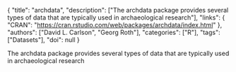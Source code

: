 {
  "title": "archdata",
  "description": ["The archdata package provides several types of data that are typically used in archaeological research"],
  "links": {
    "CRAN": "https://cran.rstudio.com/web/packages/archdata/index.html"
  },
  "authors": ["David L. Carlson", "Georg Roth"],
  "categories": ["R"],
  "tags": ["Datasets"],
  "doi": null
}

<!-- Generated by csv2md.R – do not edit by hand -->

The archdata package provides several types of data that are typically used in archaeological research